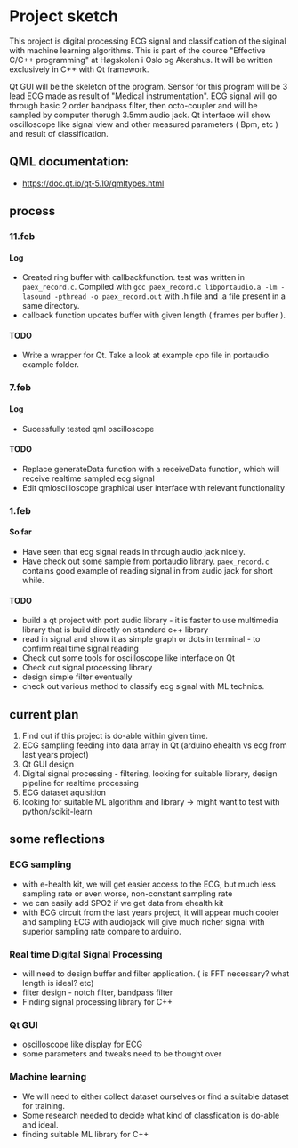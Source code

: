 # Project sketch

This project is digital processing ECG signal and classification of the siginal with machine learning algorithms. This is part of the cource "Effective C/C++ programming" at Høgskolen i Oslo og Akershus. It will be written exclusively in C++ with Qt framework. 

Qt GUI will be the skeleton of the program. Sensor for this program will be 3 lead ECG made as result of "Medical instrumentation". ECG signal will go through basic 2.order bandpass filter, then octo-coupler and will be sampled by computer thorugh 3.5mm audio jack. Qt interface will show oscilloscope like signal view and other measured parameters ( Bpm, etc ) and result of classification.

## QML documentation:
* https://doc.qt.io/qt-5.10/qmltypes.html

## process
### 11.feb
#### Log
* Created ring buffer with callbackfunction. test was written in `paex_record.c`. Compiled with `gcc paex_record.c libportaudio.a -lm -lasound -pthread -o paex_record.out` with .h file and .a file present in a same directory.
* callback function updates buffer with given length ( frames per buffer ). 

#### TODO
* Write a wrapper for Qt. Take a look at example cpp file in portaudio example folder.


### 7.feb
#### Log
* Sucessfully tested qml oscilloscope
#### TODO
* Replace generateData function with a receiveData function, which will receive realtime sampled ecg signal
* Edit qmloscilloscope graphical user interface with relevant functionality


### 1.feb
#### So far
* Have seen that ecg signal reads in through audio jack nicely.
* Have check out some sample from portaudio library. `paex_record.c` contains good example of reading signal in from audio jack for short while. 
#### TODO
* build a qt project with port audio library - it is faster to use multimedia library that is build directly on standard c++ library
* read in signal and show it as simple graph or dots in terminal - to confirm real time signal reading
* Check out some tools for oscilloscope like interface on Qt
* Check out signal processing library
* design simple filter eventually
* check out various method to classify ecg signal with ML technics.

## current plan

1. Find out if this project is do-able within given time.
2. ECG sampling feeding into data array in Qt (arduino ehealth vs ecg from last years project)
3. Qt GUI design
4. Digital signal processing - filtering, looking for suitable library, design pipeline for realtime processing
5. ECG dataset aquisition 
6. looking for suitable ML algorithm and library -> might want to test with python/scikit-learn

## some reflections

### ECG sampling

* with e-health kit, we will get easier access to the ECG, but much less sampling rate or even worse, non-constant sampling rate
* we can easily add SPO2 if we get data from ehealth kit
* with ECG circuit from the last years project, it will appear much cooler and sampling ECG with audiojack will give much richer signal with superior sampling rate compare to arduino.

### Real time Digital Signal Processing

* will need to design buffer and filter application. ( is FFT necessary? what length is ideal? etc)
* filter design - notch filter, bandpass filter
* Finding signal processing library for C++

### Qt GUI

* oscilloscope like display for ECG
* some parameters and tweaks need to be thought over

### Machine learning

* We will need to either collect dataset ourselves or find a suitable dataset for training.
* Some research needed to decide what kind of classfication is do-able and ideal.
* finding suitable ML library for C++
